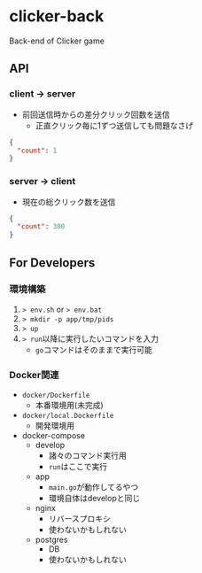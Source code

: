 # clicker-back
Back-end of Clicker game

## API

### client -> server

- 前回送信時からの差分クリック回数を送信
    - 正直クリック毎に1ずつ送信しても問題なさげ

```json
{
  "count": 1
}
```

### server -> client

- 現在の総クリック数を送信

```json
{
  "count": 300
}
```

## For Developers

### 環境構築

1. `> env.sh` or `> env.bat`
2. `> mkdir -p app/tmp/pids`
3. `> up`
4. `> run`以降に実行したいコマンドを入力
    - `go`コマンドはそのままで実行可能

### Docker関連

- `docker/Dockerfile`
    - 本番環境用(未完成)
- `docker/local.Dockerfile`
    - 開発環境用
- docker-compose
    - develop
        - 諸々のコマンド実行用
        - `run`はここで実行
    - app
        - `main.go`が動作してるやつ
        - 環境自体はdevelopと同じ
    - nginx
        - リバースプロキシ
        - 使わないかもしれない
    - postgres
        - DB
        - 使わないかもしれない
